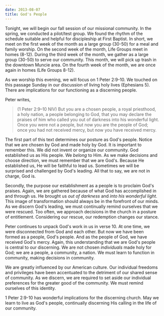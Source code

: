 ```yaml
---
date: 2013-08-07
title: God's People
---
```


Tonight, we will begin our fall session of our missional community. In the spring, we conducted a pilot/test group. We found the rhythm of the schedule suitable and helpful for discipleship at First Baptist. In short, we meet on the first week of the month as a large group (30-50) for a meal and family worship. On  the second week of the month, Life Groups meet in homes (8-12). During the third week of the month, we gather as a large group (30-50) to serve our community. This month, we will pick up trash in the downtown Muncie area. On the fourth week of the month, we are once again in homes (Life Groups 8-12). 

As we worship this evening, we will focus on 1 Peter 2:9-10. We touched on this passage Sunday in our discussion of living holy lives (Ephesians 5). There are implications for our functioning as a discerning people.

Peter writes,

>(1 Peter 2:9–10 NIV) But you are a chosen people, a royal priesthood, a holy nation, a people belonging to God, that you may declare the praises of him who called you out of darkness into his wonderful light. Once you were not a people, but now you are the people of God; once you had not received mercy, but now you have received mercy. 

The first part of this text determines our posture as God's people. Notice that we are chosen by God and made holy by God. It is important to remember this. We did not invent or organize our community. God established us as His people. We *belong* to Him. As we make decisions and choose direction, we must remember that we are God's. Because He established us, He will be faithful to lead us. Sometimes we will be surprised and challenged by God's leading. All that to say, we are not in charge, God is.

Secondly, the purpose our establishment as a people is to proclaim God's praises. Again, we are gathered because of what God has accomplished in and through us. He brought us *out of darkness* and *into his wonderful light*. This image of transformation should always be in the forefront of our minds. As we discern God's leading, we must continually remind ourselves that we were rescued. Too often, we approach decisions in the church in a posture of entitlement. Considering our rescue, our redemption changes our stance. 

Peter continues to unpack God's work in us in verse 10. At one time, we were disconnected from God and each other. But now we have been formed as a people, God's people. And as the people of God, we have received God's mercy. Again, this understanding that we are God's people is central to our discerning. We are not chosen *individuals* made holy for God; we are a people, a community, a nation. We must learn to function in community, making decisions in community.

We are greatly influenced by our American culture. Our individual freedoms and privileges have been accentuated to the detriment of our shared sense of community. As we discern, we are required to set aside our individual preferences for the greater good of the community. We must remind ourselves of this identity. 

1 Peter 2:9-10 has wonderful implications for the discerning church. May we learn to live as God's people, continually discerning His calling in the life of our community.
